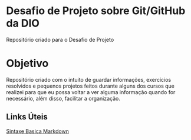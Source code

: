 # Desafio de Projeto sobre Git/GitHub da DIO
Repositório criado para o Desafio de Projeto



# Objetivo

Repositório criado com o intuito de guardar informações, exercícios resolvidos e pequenos projetos feitos durante alguns dos cursos que realizei para que eu possa voltar a ver alguma informação quando for necessário, além disso, facilitar a organização.



## Links Úteis
[Sintaxe Basica Markdown](https://www.markdownguide.org/basic-syntax/)
